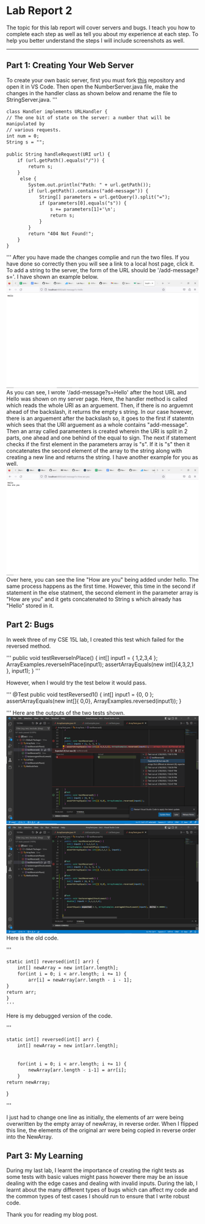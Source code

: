 # Lab Report 2
The topic for this lab report will cover servers and bugs. I teach you how to complete each step as well as tell you about my experience at each step. To help you better understand the steps I will include screenshots as well.
_____
## Part 1: Creating Your Web Server
To create your own basic server, first you must fork [this](https://github.com/ucsd-cse15l-f22/wavelet) repository and open it in VS Code. Then open the NumberServer.java file, make the changes in the handler class as shown below and rename the file to StringServer.java. 
'''

    class Handler implements URLHandler {
    // The one bit of state on the server: a number that will be manipulated by
    // various requests.
    int num = 0;
    String s = "";

    public String handleRequest(URI url) {
        if (url.getPath().equals("/")) {
            return s;
        } 
         else {
            System.out.println("Path: " + url.getPath());
            if (url.getPath().contains("add-message")) {
                String[] parameters = url.getQuery().split("=");
                if (parameters[0].equals("s")) {
                    s += parameters[1]+'\n';
                    return s;
                }
            }
            return "404 Not Found!";
        }
    }

'''
After you have made the changes complie and run the two files. If you have done so correctly then you will see a link to a local host page, click it. To add a string to the server, the form of the URL should be '/add-message?s='. I have shown an example below. ![Image](hello-server.png) 
As you can see, I wrote '/add-message?s=Hello' after the host URL and Hello was shown on my server page. Here, the handler method is called which reads the whole URI as an arguement. Then, if there is no arguemnt ahead of the backslash, it returns the empty s string. In our case however, there is an arguement after the backslash so, it goes to the first if statemtn which sees that the URI arguement as a whole contains "add-message". Then an array called paramenters is created wherein the URI is split in  2 parts, one ahead and one behind of the equal to sign. The next if statement checks if the first element in the parameters array is "s". If it is "s" then it concatenates the second element of the array to the string along with creating a new line and returns the string. I have another example for you as well. ![Image](howareyou.png)
Over here, you can see the line "How are you" being added under hello. The same process happens as the first time. However, this time in the second if statement in the else statment, the second element in the parameter array is "How are you" and it gets concatenated to String s which already has "Hello" stored in it. 
## Part 2: Bugs
In week three of my CSE 15L lab, I created this test which failed for the reversed method. 

'''
    public void testReverseInPlace() {
        int[] input1 = { 1,2,3,4 };
        ArrayExamples.reverseInPlace(input1);
        assertArrayEquals(new int[]{4,3,2,1 }, input1);
    }
'''

However, when I would try the test below it would pass.


'''
    @Test
    public void testReversed1() {
        int[] input1 = {0, 0 };
        assertArrayEquals(new int[]{ 0,0}, ArrayExamples.reversed(input1));
    }

'''
Here are the outputs of the two tests shown.
![image](wrong.png)
![image](right.png)
Here is the old code.

'''

    static int[] reversed(int[] arr) {
        int[] newArray = new int[arr.length];
        for(int i = 0; i < arr.length; i += 1) {
            arr[i] = newArray[arr.length - i - 1];
    }
    return arr;
    }
    '''
  
  Here is my debugged version of the code.
  
  '''
  
    static int[] reversed(int[] arr) {
        int[] newArray = new int[arr.length];
  
    
        for(int i = 0; i < arr.length; i += 1) {
            newArray[arr.length - i-1] = arr[i];
        }
    return newArray;
  }
  
  '''
  
  I just had to change one line as initially, the elements of arr were being overwritten by the empty array of newArray, in reverse order. When I flipped this line, the elements of the original arr were being copied in reverse order into the NewArray. 
## Part 3: My Learning
During my last lab, I learnt the importance of creating the right tests as some tests with basic values might pass however there may be an issue dealing with the edge cases and dealing with invalid inputs. During the lab, I learnt about the many different types of bugs which can affect my code and the common types of test cases I should run to ensure that I write robust code. 

Thank you for reading my blog post. 
  
